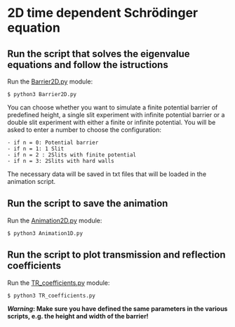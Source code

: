 # 2D time dependent Schrödinger equation
## Run the script that solves the eigenvalue equations and follow the istructions
Run the [Barrier2D.py](https://github.com/vanessacerrone/Computational_Physics/blob/main/1D/Barrier1D.py) module:

```
$ python3 Barrier2D.py
```
You can choose whether you want to simulate a finite potential barrier of predefined height, a single slit experiment with infinite potential barrier or a double slit experiment with either a finite or infinite potential. You will be asked to enter a number to choose the configuration: 

    - if n = 0: Potential barrier 
    - if n = 1: 1 Slit
    - if n = 2 : 2Slits with finite potential
    - if n = 3: 2Slits with hard walls 
  

The necessary data will be saved in txt files that will be loaded in the animation script. 
## Run the script to save the animation 
Run the [Animation2D.py](https://github.com/vanessacerrone/Computational_Physics/blob/main/1D/Animation1D.py) module:

```
$ python3 Animation1D.py
```

## Run the script to plot transmission and reflection coefficients 
Run the [TR_coefficients.py](https://github.com/vanessacerrone/Computational_Physics/blob/main/1D/TR_coefficients.py) module:

```
$ python3 TR_coefficients.py
```

**_Warning_: Make sure you have defined the same parameters in the various scripts, e.g. the height and width of the barrier!**


